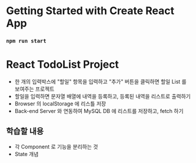# Getting Started with Create React App

### `npm run start`

# React TodoList Project

- 한 개의 입력박스에 "할일" 항목을 입력하고 "추가" 버튼을 클릭하면 할일 List 를 보여주는 프로젝트
- 할일을 입력하면 문자열 배열에 내역을 등록하고, 등록된 내역을 리스트로 출력하기
- Browser 의 localStorage 에 리스틀 저장
- Back-end Server 와 연동하여 MySQL DB 에 리스트를 저장하고, fetch 하기

## 학습할 내용

- 각 Component 로 기능을 분리하는 것
- State 개념
